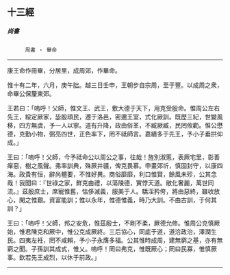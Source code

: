

## 十三經

##### 尚書
　　　`周書 ‧ 畢命`

* * *

康王命作冊畢，分居里，成周郊，作畢命。

惟十有二年，六月，庚午朏。越三日壬申，王朝步自宗周，至于豐。以成周之衆，命畢公保釐東郊。

王若曰：「嗚呼！父師，惟文王、武王，敷大德于天下，用克受殷命。惟周公左右先王，綏定厥家，毖殷頑民，遷于洛邑，密邇王室，式化厥訓。既歷三紀，世變風移，四方無虞，予一人以寧。道有升降，政由俗革，不臧厥臧，民罔攸勸。惟公懋德，克勤小物，弼亮四世，正色率下，罔不祗師言。嘉績多于先王，予小子垂拱仰成。」

王曰：「嗚呼！父師，今予祗命公以周公之事，往哉！旌別淑慝，表厥宅里，彰善癉惡，樹之風聲。弗率訓典，殊厥井疆，俾克畏慕。申畫郊圻，慎固封守，以康四海。政貴有恒，辭尚體要，不惟好異。商俗靡靡，利口惟賢，餘風未殄，公其念哉！我聞曰：『世祿之家，鮮克由禮，以蕩陵德，實悖天道。敝化奢麗，萬世同流。』茲殷庶士，席寵惟舊，怙侈滅義，服美于人。驕淫矜侉，將由惡終，雖收放心，閑之惟艱。資富能訓；惟以永年，惟德惟義，時乃大訓。不由古訓，于何其訓？」

王曰：「嗚呼！父師，邦之安危，惟茲殷士，不剛不柔，厥德允修。惟周公克慎厥始，惟君陳克和厥中，惟公克成厥終。三后協心，同底于道，道洽政治，澤潤生民。四夷左衽，罔不咸賴，予小子永膺多福。公其惟時成周，建無窮之基，亦有無窮之聞。子孫訓其成式，惟乂。嗚呼！罔曰弗克，惟既厥心；罔曰民寡，惟慎厥事。欽若先王成烈，以休于前政。」

* * *

